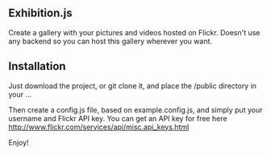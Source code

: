Exhibition.js
-------------

Create a gallery with your pictures and videos hosted on Flickr. Doesn't use any backend so you can host this gallery wherever you want.

Installation
------------

Just download the project, or git clone it, and place the /public directory in your ...

Then create a config.js file, based on example.config.js, and simply put your username and Flickr API key. You can get an API key for free here http://www.flickr.com/services/api/misc.api_keys.html

Enjoy!